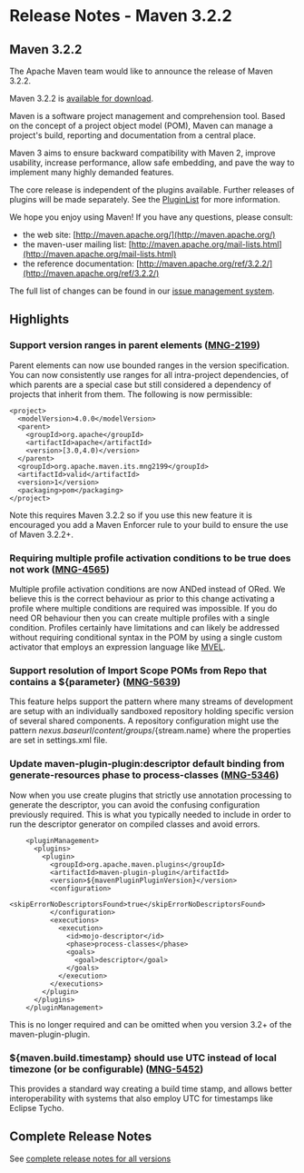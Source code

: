 # Release Notes - Maven 3.2.2

<!-- 
 Licensed to the Apache Software Foundation (ASF) under one
 or more contributor license agreements.  See the NOTICE file
 distributed with this work for additional information
 regarding copyright ownership.  The ASF licenses this file
 to you under the Apache License, Version 2.0 (the
 "License"); you may not use this file except in compliance
 with the License.  You may obtain a copy of the License at

   http://www.apache.org/licenses/LICENSE-2.0

 Unless required by applicable law or agreed to in writing,
 software distributed under the License is distributed on an
 "AS IS" BASIS, WITHOUT WARRANTIES OR CONDITIONS OF ANY
 KIND, either express or implied.  See the License for the
 specific language governing permissions and limitations
 under the License.

 NOTE: For help with the syntax of this file, see:
 http://maven.apache.org/doxia/references/apt-format.html
-->

## Maven 3.2.2

The Apache Maven team would like to announce the release of Maven 3.2.2.

Maven 3.2.2 is [available for download][0].

Maven is a software project management and comprehension tool. Based on the concept of a project object model
(POM), Maven can manage a project's build, reporting and documentation from a central place.

Maven 3 aims to ensure backward compatibility with Maven 2, improve usability, increase performance, allow safe embedding, and pave the way to implement many highly demanded features.

The core release is independent of the plugins available. Further releases of plugins will be made separately.
See the [PluginList][1] for more information.

We hope you enjoy using Maven! If you have any questions, please consult:

- the web site: [http://maven.apache.org/](http://maven.apache.org/)
- the maven-user mailing list: [http://maven.apache.org/mail-lists.html](http://maven.apache.org/mail-lists.html)
- the reference documentation: [http://maven.apache.org/ref/3.2.2/](http://maven.apache.org/ref/3.2.2/)

The full list of changes can be found in our [issue management system][4].

## Highlights

### Support version ranges in parent elements ([MNG-2199][MNG-2199])

Parent elements can now use bounded ranges in the version specification. You can now consistently use ranges for all intra-project dependencies, of which parents are a special case but still considered a dependency of projects that inherit from them. The following is now permissible:

```
<project>
  <modelVersion>4.0.0</modelVersion>
  <parent>
    <groupId>org.apache</groupId>
    <artifactId>apache</artifactId>
    <version>[3.0,4.0)</version>
  </parent>
  <groupId>org.apache.maven.its.mng2199</groupId>
  <artifactId>valid</artifactId>
  <version>1</version>
  <packaging>pom</packaging>
</project>

```

Note this requires Maven 3.2.2 so if you use this new feature it is encouraged you add a Maven Enforcer rule to your build to ensure the use of Maven 3.2.2+.

### Requiring multiple profile activation conditions to be true does not work ([MNG-4565][MNG-4565])

Multiple profile activation conditions are now ANDed instead of ORed. We believe this is the correct behaviour as prior to this change activating a profile where multiple conditions are required was impossible. If you do need OR behaviour then you can create multiple profiles with a single condition. Profiles certainly have limitations and can likely be addressed without requiring conditional syntax in the POM by using a single custom activator that employs an expression language like [MVEL][mvel].

### Support resolution of Import Scope POMs from Repo that contains a ${parameter} ([MNG-5639][MNG-5639])

This feature helps support the pattern where many streams of development are setup with an individually sandboxed repository holding specific version of several shared components. A repository configuration might use the pattern ${nexus.baseurl}/content/groups/${stream.name} where the properties are set in settings.xml file. 

### Update maven-plugin-plugin:descriptor default binding from generate-resources phase to process-classes ([MNG-5346][MNG-5346])

Now when you use create plugins that strictly use annotation processing to generate the descriptor, you can avoid the confusing configuration previously required. This is what you typically needed to include in order to run the descriptor generator on compiled classes and avoid errors.

```
    <pluginManagement>
      <plugins>
        <plugin>
          <groupId>org.apache.maven.plugins</groupId>
          <artifactId>maven-plugin-plugin</artifactId>
          <version>${mavenPluginPluginVersion}</version>
          <configuration>
            <skipErrorNoDescriptorsFound>true</skipErrorNoDescriptorsFound>
          </configuration>
          <executions>
            <execution>
              <id>mojo-descriptor</id>
              <phase>process-classes</phase>
              <goals>
                <goal>descriptor</goal>
              </goals>
            </execution>
          </executions>
        </plugin>
      </plugins>
    </pluginManagement>
```

This is no longer required and can be omitted when you version 3.2+ of the maven-plugin-plugin.

### ${maven.build.timestamp} should use UTC instead of local timezone (or be configurable) ([MNG-5452][MNG-5452])

This provides a standard way creating a build time stamp, and allows better interoperability with systems that also employ UTC for timestamps like Eclipse Tycho.

## Complete Release Notes

See [complete release notes for all versions][5]

[0]: ../../download.html
[1]: ../../plugins/index.html
[2]: http://maven.apache.org/
[4]: https://jira.codehaus.org/secure/ReleaseNote.jspa?projectId=10500&amp;version=20042
[5]: ../../release-notes-all.html
[MNG-2199]: https://jira.codehaus.org/browse/MNG-2199
[MNG-4565]: https://jira.codehaus.org/browse/MNG-4565
[MNG-5346]: https://jira.codehaus.org/browse/MNG-5346
[MNG-5452]: https://jira.codehaus.org/browse/MNG-5452
[MNG-5639]: https://jira.codehaus.org/browse/MNG-5639

[mvel]: http://mvel.codehaus.org